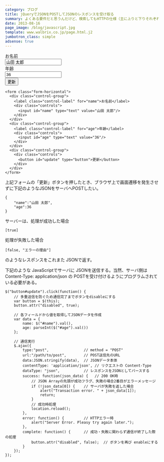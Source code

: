 ```yaml
---
category: ブログ
title: jQueryでJSONをPOSTしてJSONのレスポンスを受け取る
summary: よくある要件だと思うんだけど、検索してもHTTPの仕様（主に上りと下りそれぞれのcontent-typeのこと）についてよく理解した上で書かれていそうな良い情報が上位に出てこないので自分用にメモしておく。
date: 2013-08-16
page_image: /blog/javascript.jpg
template: www.walbrix.co.jp/page.html.j2
jumbotron_class: simple
adsense: true
---
```

<form class="form-horizontal">
  <div class="control-group">
    <label class="control-label" for="name">お名前</label>
    <div class="controls">
      <input id="name" type="text" value="山田 太郎"/>
    </div>
  </div>
  <div class="control-group">
    <label class="control-label" for="age">年齢</label>
    <div class="controls">
      <input id="age" type="text" value="36"/>
    </div>
  </div>
  <div class="control-group">
    <div class="controls">
      <button id="update" type="button">更新</button>
    </div>
  </div>
</form>

```
<form class="form-horizontal">
  <div class="control-group">
    <label class="control-label" for="name">お名前</label>
    <div class="controls">
      <input id="name" type="text" value="山田 太郎"/>
    </div>
  </div>
  <div class="control-group">
    <label class="control-label" for="age">年齢</label>
    <div class="controls">
      <input id="age" type="text" value="36"/>
    </div>
  </div>
  <div class="control-group">
    <div class="controls">
      <button id="update" type="button">更新</button>
    </div>
  </div>
</form>
```

上記フォームの「更新」ボタンを押したとき、ブラウザ上で画面遷移を発生させずに下記のようなJSONをサーバへPOSTしたい。

```
{
    "name":"山田 太郎",
    "age":36
}
```

サーバーは、処理が成功した場合

```
[true]
```

処理が失敗した場合

```
[false, "エラーの理由"]
```

のようなレスポンスをこれまた JSONで返す。

下記のような JavaScriptでサーバに JSONを送信する。当然、サーバ側は Content-Type: application/json の POSTを受け付けるようにプログラムされている必要がある。

```
$("button#update").click(function() {
    // 多重送信を防ぐため通信完了までボタンをdisableにする
    var button = $(this);
    button.attr("disabled", true);

    // 各フィールドから値を取得してJSONデータを作成
    var data = {
        name: $("#name").val(),
        age: parseInt($("#age").val())
    };

    // 通信実行
    $.ajax({
        type:"post",                // method = "POST"
        url:"/path/to/post",        // POST送信先のURL
        data:JSON.stringify(data),  // JSONデータ本体
        contentType: 'application/json', // リクエストの Content-Type
        dataType: "json",           // レスポンスをJSONとしてパースする
        success: function(json_data) {   // 200 OK時
            // JSON Arrayの先頭が成功フラグ、失敗の場合2番目がエラーメッセージ
            if (!json_data[0]) {    // サーバが失敗を返した場合
                alert("Transaction error. " + json_data[1]);
                return;
            }
            // 成功時処理
            location.reload();
        },
        error: function() {         // HTTPエラー時
            alert("Server Error. Pleasy try again later.");
        },
        complete: function() {      // 成功・失敗に関わらず通信が終了した際の処理
            button.attr("disabled", false);  // ボタンを再び enableにする
        }
    });
});
```
